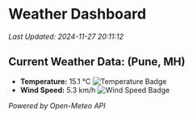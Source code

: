 
# Weather Dashboard

_Last Updated: 2024-11-27 20:11:12_

## Current Weather Data: (Pune, MH)
- **Temperature:** 15.1 °C ![Temperature Badge](https://img.shields.io/badge/Temperature-Low%20Temp-blue)
- **Wind Speed:** 5.3 km/h ![Wind Speed Badge](https://img.shields.io/badge/Wind%20Speed-Low%20Wind-blue)

*Powered by Open-Meteo API*

